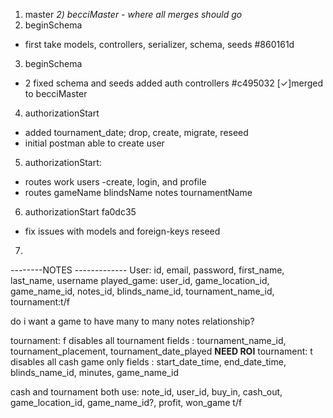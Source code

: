 1) master
*2) becciMaster - where all merges should go*
2) beginSchema
 - first take models, controllers, serializer, schema, seeds #860161d
3) beginSchema
 - 2 fixed schema and seeds added auth controllers #c495032
 [✓]merged to becciMaster
4) authorizationStart
 - added tournament_date; drop, create, migrate, reseed
 - initial postman able to create user
5) authorizationStart:
 - routes work users -create, login, and profile
 - routes gameName blindsName notes tournamentName
 6) authorizationStart fa0dc35
 - fix issues with models and foreign-keys reseed
 7) 


--------NOTES -------------
User: id, email, password, first_name, last_name, username
played_game: user_id, game_location_id, game_name_id, notes_id, blinds_name_id, tournament_name_id, tournament:t/f

do i want a game to have many to many notes relationship?

tournament: f disables all tournament fields :
  tournament_name_id,
  tournament_placement,
  tournament_date_played
  **NEED ROI**
tournament: t disables all cash game only fields :
  start_date_time,
  end_date_time,
  blinds_name_id,
  minutes,
  game_name_id

cash and tournament both use:
  note_id,
  user_id,
  buy_in,
  cash_out,
  game_location_id,
  game_name_id?,
  profit,
  won_game t/f
